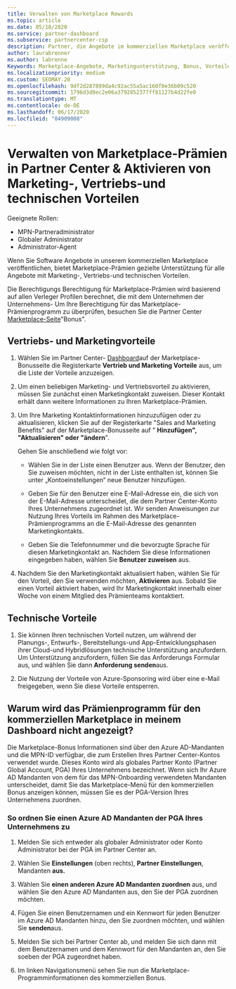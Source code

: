 ```yaml
---
title: Verwalten von Marketplace Rewards
ms.topic: article
ms.date: 05/18/2020
ms.service: partner-dashboard
ms.subservice: partnercenter-csp
description: Partner, die Angebote im kommerziellen Marketplace veröffentlichen, können sich auf Vorteile stützen, die Marketingunterstützung bieten.
author: laurabrenner
ms.author: labrenne
Keywords: Marketplace-Angebote, Marketingunterstützung, Bonus, Vorteile des Herausgebers
ms.localizationpriority: medium
ms.custom: SEOMAY.20
ms.openlocfilehash: 9df2d287899da4c92ac55a5ac160f0e36b09c520
ms.sourcegitcommit: 1796d3d0ec2e06a3792852377ff81127b4d22fe0
ms.translationtype: MT
ms.contentlocale: de-DE
ms.lasthandoff: 06/17/2020
ms.locfileid: "84909008"
---
```

# <a name="manage-marketplace-rewards-in-partner-center--activate-marketing-sales-and-technical-benefits"></a>Verwalten von Marketplace-Prämien in Partner Center & Aktivieren von Marketing-, Vertriebs-und technischen Vorteilen

Geeignete Rollen:

- MPN-Partneradministrator
- Globaler Administrator
- Administrator-Agent

Wenn Sie Software Angebote in unserem kommerziellen Marketplace veröffentlichen, bietet Marketplace-Prämien gezielte Unterstützung für alle Angebote mit Marketing-, Vertriebs-und technischen Vorteilen.

Die Berechtigungs Berechtigung für Marketplace-Prämien wird basierend auf allen Verleger Profilen berechnet, die mit dem Unternehmen der Unternehmens- Um Ihre Berechtigung für das Marketplace-Prämienprogramm zu überprüfen, besuchen Sie die Partner Center [Marketplace-Seite](https://partner.microsoft.com/dashboard/mpn/program/commercialmarketplace)"Bonus".

## <a name="sales-and-marketing-benefits"></a>Vertriebs- und Marketingvorteile

1. Wählen Sie im Partner Center- [Dashboard](https://partner.microsoft.com/dashboard)auf der Marketplace-Bonusseite die Registerkarte **Vertrieb und Marketing Vorteile** aus, um die Liste der Vorteile anzuzeigen. 

2. Um einen beliebigen Marketing- und Vertriebsvorteil zu aktivieren, müssen Sie zunächst einen Marketingkontakt zuweisen. Dieser Kontakt erhält dann weitere Informationen zu Ihren Marketplace-Prämien.

3. Um Ihre Marketing Kontaktinformationen hinzuzufügen oder zu aktualisieren, klicken Sie auf der Registerkarte "Sales and Marketing Benefits" auf der Marketplace-Bonusseite auf " **Hinzufügen", "Aktualisieren" oder "ändern**". 

   Gehen Sie anschließend wie folgt vor:

   - Wählen Sie in der Liste einen Benutzer aus. Wenn der Benutzer, den Sie zuweisen möchten, nicht in der Liste enthalten ist, können Sie unter „Kontoeinstellungen“ neue Benutzer hinzufügen.

   - Geben Sie für den Benutzer eine E-Mail-Adresse ein, die sich von der E-Mail-Adresse unterscheidet, die dem Partner Center-Konto Ihres Unternehmens zugeordnet ist. Wir senden Anweisungen zur Nutzung Ihres Vorteils im Rahmen des Marketplace-Prämienprogramms an die E-Mail-Adresse des genannten Marketingkontakts.

   - Geben Sie die Telefonnummer und die bevorzugte Sprache für diesen Marketingkontakt an. Nachdem Sie diese Informationen eingegeben haben, wählen Sie **Benutzer zuweisen** aus.

4. Nachdem Sie den Marketingkontakt aktualisiert haben, wählen Sie für den Vorteil, den Sie verwenden möchten, **Aktivieren** aus. Sobald Sie einen Vorteil aktiviert haben, wird Ihr Marketingkontakt innerhalb einer Woche von einem Mitglied des Prämienteams kontaktiert.

## <a name="technical-benefits"></a>Technische Vorteile

1. Sie können Ihren technischen Vorteil nutzen, um während der Planungs-, Entwurfs-, Bereitstellungs-und App-Entwicklungsphasen ihrer Cloud-und Hybridlösungen technische Unterstützung anzufordern. Um Unterstützung anzufordern, füllen Sie das Anforderungs Formular aus, und wählen Sie dann **Anforderung senden**aus.

2. Die Nutzung der Vorteile von Azure-Sponsoring wird über eine e-Mail freigegeben, wenn Sie diese Vorteile entsperren.

## <a name="why-cant-i-see-the-commercial-marketplace-rewards-program-on-my-dashboard"></a>Warum wird das Prämienprogramm für den kommerziellen Marketplace in meinem Dashboard nicht angezeigt?

Die Marketplace-Bonus Informationen sind über den Azure AD-Mandanten und die MPN-ID verfügbar, die zum Erstellen Ihres Partner Center-Kontos verwendet wurde. Dieses Konto wird als globales Partner Konto (Partner Global Account, PGA) Ihres Unternehmens bezeichnet. Wenn sich Ihr Azure AD Mandanten von dem für das MPN-Onboarding verwendeten Mandanten unterscheidet, damit Sie das Marketplace-Menü für den kommerziellen Bonus anzeigen können, müssen Sie es der PGA-Version Ihres Unternehmens zuordnen.

### <a name="to-associate-an-azure-ad-tenant-with-the-pga-of-your-company"></a>So ordnen Sie einen Azure AD Mandanten der PGA Ihres Unternehmens zu

1. Melden Sie sich entweder als globaler Administrator oder Konto Administrator bei der PGA im Partner Center an.

2. Wählen Sie **Einstellungen** (oben rechts), **Partner Einstellungen**, Mandanten **aus.** 

3. Wählen Sie **einen anderen Azure AD Mandanten zuordnen** aus, und wählen Sie den Azure AD Mandanten aus, den Sie der PGA zuordnen möchten.

4. Fügen Sie einen Benutzernamen und ein Kennwort für jeden Benutzer im Azure AD Mandanten hinzu, den Sie zuordnen möchten, und wählen Sie **senden**aus.

5. Melden Sie sich bei Partner Center ab, und melden Sie sich dann mit dem Benutzernamen und dem Kennwort für den Mandanten an, den Sie soeben der PGA zugeordnet haben.

6. Im linken Navigationsmenü sehen Sie nun die Marketplace-Programminformationen des kommerziellen Bonus.

